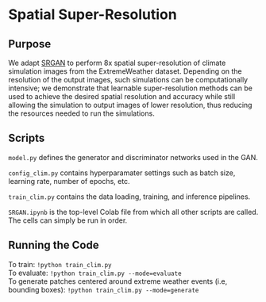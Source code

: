 # Spatial Super-Resolution

## Purpose
We adapt [SRGAN](https://github.com/tensorlayer/srgan) to perform 8x spatial super-resolution of climate simulation images from the ExtremeWeather dataset. Depending on the resolution of the output images, such simulations can be computationally intensive; we demonstrate that learnable super-resolution methods can be used to achieve the desired spatial resolution and accuracy while still allowing the simulation to output images of lower resolution, thus reducing the resources needed to run the simulations.  

## Scripts
`model.py` defines the generator and discriminator networks used in the GAN.

`config_clim.py` contains hyperparamater settings such as batch size, learning rate, number of epochs, etc.

`train_clim.py` contains the data loading, training, and inference pipelines.

`SRGAN.ipynb` is the top-level Colab file from which all other scripts are called. The cells can simply be run in order.

## Running the Code
To train: `!python train_clim.py`<br/>
To evaluate: `!python train_clim.py --mode=evaluate`<br/>
To generate patches centered around extreme weather events (i.e, bounding boxes): `!python train_clim.py --mode=generate`
